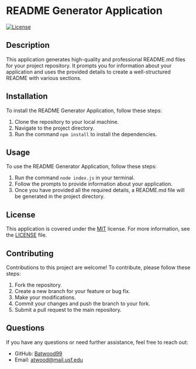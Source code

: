 # README Generator Application

[![License](https://img.shields.io/badge/License-MIT-blue.svg)](https://opensource.org/licenses/MIT)

## Description
This application generates high-quality and professional README.md files for your project repository. It prompts you for information about your application and uses the provided details to create a well-structured README with various sections.

## Installation
To install the README Generator Application, follow these steps:
1. Clone the repository to your local machine.
2. Navigate to the project directory.
3. Run the command `npm install` to install the dependencies.

## Usage
To use the README Generator Application, follow these steps:
1. Run the command `node index.js` in your terminal.
2. Follow the prompts to provide information about your application.
3. Once you have provided all the required details, a README.md file will be generated in the project directory.

## License
This application is covered under the [MIT](https://opensource.org/licenses/MIT) license. For more information, see the [LICENSE](./LICENSE) file.

## Contributing
Contributions to this project are welcome! To contribute, please follow these steps:
1. Fork the repository.
2. Create a new branch for your feature or bug fix.
3. Make your modifications.
4. Commit your changes and push the branch to your fork.
5. Submit a pull request to the main repository.


## Questions
If you have any questions or need further assistance, feel free to reach out:

- GitHub: [Batwood99](https://github.com/batwood99)
- Email: atwood@mail.usf.edu